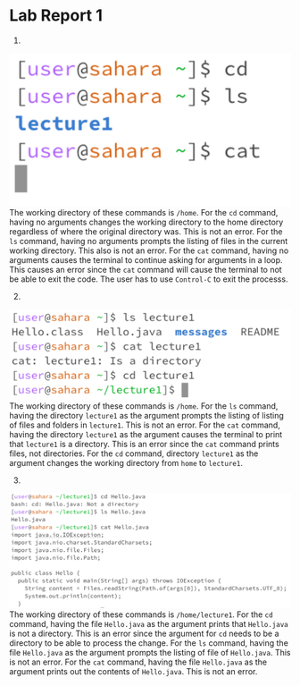 # Lab Report 1

1. 
![Image](CSE15L-Lab1-Q1.png)
The working directory of these commands is `/home`.
For the `cd` command, having no arguments changes the working directory to the home directory regardless of where the original directory was. This is not an error.
For the `ls` command, having no arguments prompts the listing of files in the current working directory. This also is not an error.
For the `cat` command, having no arguments causes the terminal to continue asking for arguments in a loop. This causes an error since the `cat` command will cause the terminal to not be able to exit the code. The user has to use `Control-C` to exit the processs. 

2.
![Image](CSE15L-Lab1-Q2.png)
The working directory of these commands is `/home`.
For the `ls` command, having the directory `lecture1` as the argument prompts the listing of listing of files and folders in `lecture1`. This is not an error.
For the `cat` command, having the directory `lecture1` as the argument causes the terminal to print that `lecture1` is a directory. This is an error since the `cat` command prints files, not directories.
For the `cd` command, directory `lecture1` as the argument changes the working directory from `home` to `lecture1`.

3. 
![Image](CSE15L-Lab1-Q3.png)
The working directory of these commands is `/home/lecture1`.
For the `cd` command, having the file `Hello.java` as the argument prints that `Hello.java` is not a directory. This is an error since the argument for `cd` needs to be a directory to be able to process the change.
For the `ls` command, having the file `Hello.java` as the argument prompts the listing of file of `Hello.java`. This is not an error.
For the `cat` command, having the file `Hello.java` as the argument prints out the contents of `Hello.java`. This is not an error.
